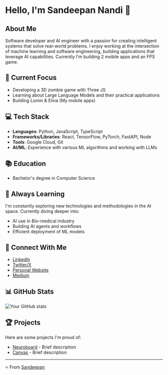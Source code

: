 # Hello, I'm Sandeepan Nandi 👋

## About Me
Software developer and AI engineer with a passion for creating intelligent systems that solve real-world problems. I enjoy working at the intersection of machine learning and software engineering, building applications that leverage AI capabilities. Currently I'm building 2 mobile apps and an FPS game.

## 🔭 Current Focus
- Developing a 3D zombie game with Three JS
- Learning about Large Language Models and their practical applications
- Building Lumin & Elina (My mobile apps)

## 💻 Tech Stack
- **Languages**: Python, JavaScript, TypeScript
- **Frameworks/Libraries**: React, TensorFlow, PyTorch, FastAPI, Node
- **Tools**: Google Cloud, Git
- **AI/ML**: Experience with various ML algorithms and working with LLMs

## 📚 Education
- Bachelor's degree in Computer Science

## 🌱 Always Learning
I'm constantly exploring new technologies and methodologies in the AI space. Currently diving deeper into:
- AI use in Bio-medical industry 
- Building AI agents and workflows
- Efficient deployment of ML models

## 🔗 Connect With Me
- [LinkedIn](https://linkedin.com/in/sandeepannandi)
- [Twitter/X](https://twitter.com/SandeepanNandi)
- [Personal Website](https://sandisite.netlify.app/)
- [Medium](https://techstoryblog.medium.com/)

## 📊 GitHub Stats
![Your GitHub stats](https://github-readme-stats.vercel.app/api?username=sandeepannandi&show_icons=true&theme=radical)

## 🏆 Projects
Here are some projects I'm proud of:
- [Neuroboard](https://v0-neuroboard-concept-dzi4g3.vercel.app/) - Brief description
- [Canvas](https://v0-digital-art-canvas-43et5a.vercel.app/) - Brief description

---

⭐️ From [Sandeepan](https://github.com/sandepannandi)
